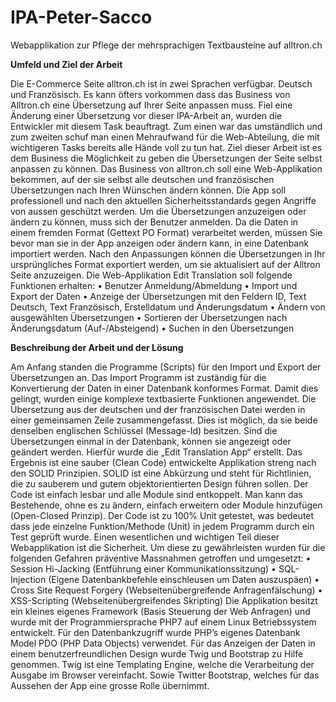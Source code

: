 # IPA-Peter-Sacco
Webapplikation zur Pflege der mehrsprachigen Textbausteine auf alltron.ch

**Umfeld und Ziel der Arbeit**

Die E-Commerce Seite alltron.ch ist in zwei Sprachen verfügbar. Deutsch und Französisch. Es kann öfters vorkommen dass das Business von Alltron.ch eine Übersetzung auf Ihrer Seite anpassen muss. Fiel eine Änderung einer Übersetzung vor dieser IPA-Arbeit an, wurden die Entwickler mit diesem Task beauftragt. Zum einen war das umständlich und zum zweiten schuf man einen Mehraufwand für die Web-Abteilung, die mit wichtigeren Tasks bereits alle Hände voll zu tun hat. Ziel dieser Arbeit ist es dem Business die Möglichkeit zu geben die Übersetzungen der Seite selbst anpassen zu können.
Das Business von alltron.ch soll eine Web-Applikation bekommen, auf der sie selbst alle deutschen und französischen Übersetzungen nach Ihren Wünschen ändern können. Die App soll professionell und nach den aktuellen Sicherheitsstandards gegen Angriffe von aussen geschützt werden. Um die Übersetzungen anzuzeigen oder ändern zu können, muss sich der Benutzer anmelden.
Da die Daten in einem fremden Format (Gettext PO Format) verarbeitet werden, müssen Sie bevor man sie in der App anzeigen oder ändern kann, in eine Datenbank importiert werden. Nach den Anpassungen können die Übersetzungen in Ihr ursprüngliches Format exportiert werden, um sie aktualisiert auf der Alltron Seite anzuzeigen.
Die Web-Applikation Edit Translation soll folgende Funktionen erhalten:
•	Benutzer Anmeldung/Abmeldung
•	Import und Export der Daten
•	Anzeige der Übersetzungen mit den Feldern ID, Text Deutsch, Text Französisch, Erstelldatum und Änderungsdatum
•	Ändern von ausgewählten Übersetzungen
•	Sortieren der Übersetzungen nach Änderungsdatum (Auf-/Absteigend)
•	Suchen in den Übersetzungen
 
**Beschreibung der Arbeit und der Lösung**

Am Anfang standen die Programme (Scripts) für den Import und Export der Übersetzungen an. Das Import Programm ist zuständig für die Konvertierung der Daten in einer Datenbank konformes Format. Damit dies gelingt, wurden einige komplexe textbasierte Funktionen angewendet. Die Übersetzung aus der deutschen und der französischen Datei werden in einer gemeinsamen Zeile zusammengefasst. Dies ist möglich, da sie beide denselben englischen Schlüssel (Message-Id) besitzen.
Sind die Übersetzungen einmal in der Datenbank, können sie angezeigt oder geändert werden. Hierfür wurde die „Edit Translation App“ erstellt. Das Ergebnis ist eine sauber (Clean Code) entwickelte Applikation streng nach den SOLID Prinzipien. SOLID ist eine Abkürzung und steht für Richtlinien, die zu sauberem und gutem objektorientierten Design führen sollen. Der Code ist einfach lesbar und alle Module sind entkoppelt. Man kann das Bestehende, ohne es zu ändern, einfach erweitern oder Module hinzufügen (Open-Closed Prinzip). Der Code ist zu 100% Unit getestet, was bedeutet dass jede einzelne Funktion/Methode (Unit) in jedem Programm durch ein Test geprüft wurde.
Einen wesentlichen und wichtigen Teil dieser Webapplikation ist die Sicherheit. Um diese zu gewährleisten wurden für die folgenden Gefahren präventive Massnahmen getroffen und umgesetzt:
•	Session Hi-Jacking (Entführung einer Kommunikationssitzung)
•	SQL-Injection (Eigene Datenbankbefehle einschleusen um Daten auszuspäen)
•	Cross Site Request Forgery (Webseitenübergreifende Anfragenfälschung)
•	XSS-Scripting (Webseitenübergreifendes Skripting)
Die Applikation besitzt ein kleines eigenes Framework (Basis Steuerung der Web Anfragen) und wurde mit der Programmiersprache PHP7 auf einem Linux Betriebssystem entwickelt. Für den Datenbankzugriff wurde PHP’s eigenes Datenbank Model PDO (PHP Data Objects) verwendet. Für das Anzeigen der Daten in einem benutzerfreundlichen Design wurde Twig und Bootstrap zu Hilfe genommen. Twig ist eine Templating Engine, welche die Verarbeitung der Ausgabe im Browser vereinfacht. Sowie Twitter Bootstrap, welches für das Aussehen der App eine grosse Rolle übernimmt.
